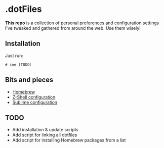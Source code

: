 .dotFiles
=========

**This repo** is a collection of personal preferences and configuration settings I've tweaked and gathered from around the web. Use them wisely!

## Installation

Just run:

    # see [TODO]

## Bits and pieces
* [Homebrew](brew/NOTES.md)
* [Z-Shell configuration](zsh/NOTES.md)
* [Sublime configuration](subl/NOTES.md)


## TODO
* Add installation & update scripts
* Add script for linking all dotfiles
* Add script for installing Homebrew packages from a list
